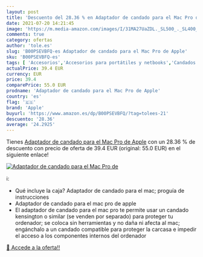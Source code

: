 ```yaml
---
layout: post
title: 'Descuento del 28.36 % en Adaptador de candado para el Mac Pro de '
date: 2021-07-20 14:21:45
image: 'https://m.media-amazon.com/images/I/31MA27UaZDL._SL500_._SL400_.jpg'
comments: true
category: ofertas
author: 'tole.es'
slug: 'B00PSEVBFQ-es Adaptador de candado para el Mac Pro de Apple'
sku: 'B00PSEVBFQ-es'
tags: [ 'Accesorios','Accesorios para portátiles y netbooks','Candados de seguridad para portátiles y netbooks','Informática','apple', ]
actualPrice: 39.4 EUR
currency: EUR
price: 39.4
comparePrice: 55.0 EUR
prodname: 'Adaptador de candado para el Mac Pro de Apple'
country: 'es'
flag: '🇪🇸'
brand: 'Apple'
buyurl: 'https://www.amazon.es/dp/B00PSEVBFQ/?tag=tolees-21'
descuento: '28.36'
average: '24.2925'
---
```


Tienes [Adaptador de candado para el Mac Pro de Apple](https://www.amazon.es/dp/B00PSEVBFQ/?tag=tolees-21) con un 28.36 % de descuento con precio de oferta de 39.4 EUR (original: 55.0 EUR) en el siguiente enlace!

[![Adaptador de candado para el Mac Pro de ](https://m.media-amazon.com/images/I/31MA27UaZDL._SL500_._SL400_.jpg)](https://www.amazon.es/dp/B00PSEVBFQ/?tag=tolees-21)

ℹ️:

- Qué incluye la caja? Adaptador de candado para el mac; proguía de instrucciones
- Adaptador de candado para el mac pro de apple
- El adaptador de candado para el mac pro te permite usar un candado kensington o similar (se venden por separado) para proteger tu ordenador; se coloca sin herramientas y no daña ni afecta al mac; engánchalo a un candado compatible para proteger la carcasa e impedir el acceso a los componentes internos del ordenador

[🛒 Accede a la oferta!!](https://www.amazon.es/dp/B00PSEVBFQ/?tag=tolees-21)
